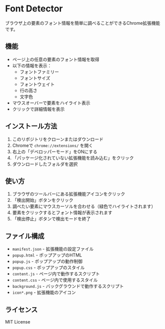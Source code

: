 # Font Detector

ブラウザ上の要素のフォント情報を簡単に調べることができるChrome拡張機能です。

## 機能

- ページ上の任意の要素のフォント情報を取得
- 以下の情報を表示：
  - フォントファミリー
  - フォントサイズ
  - フォントウェイト
  - 行の高さ
  - 文字色
- マウスオーバーで要素をハイライト表示
- クリックで詳細情報を表示

## インストール方法

1. このリポジトリをクローンまたはダウンロード
2. Chromeで `chrome://extensions/` を開く
3. 右上の「デベロッパーモード」をONにする
4. 「パッケージ化されていない拡張機能を読み込む」をクリック
5. ダウンロードしたフォルダを選択

## 使い方

1. ブラウザのツールバーにある拡張機能アイコンをクリック
2. 「検出開始」ボタンをクリック
3. 調べたい要素にマウスカーソルを合わせる（緑色でハイライトされます）
4. 要素をクリックするとフォント情報が表示されます
5. 「検出停止」ボタンで検出モードを終了

## ファイル構成

- `manifest.json` - 拡張機能の設定ファイル
- `popup.html` - ポップアップのHTML
- `popup.js` - ポップアップの動作制御
- `popup.css` - ポップアップのスタイル
- `content.js` - ページ内で動作するスクリプト
- `content.css` - ページ内で使用するスタイル
- `background.js` - バックグラウンドで動作するスクリプト
- `icon*.png` - 拡張機能のアイコン

## ライセンス

MIT License